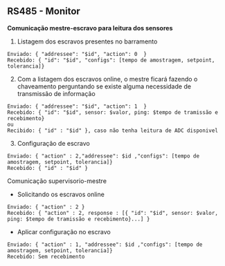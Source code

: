 ## RS485 - Monitor

**Comunicação mestre-escravo para leitura dos sensores**

 1. Listagem dos escravos presentes no barramento
 ```
Enviado: { "addressee": "$id", "action": 0  }
Recebido: { "id": "$id", "configs": [tempo de amostragem, setpoint, tolerancia]}
```
 2. Com a listagem dos escravos online, o mestre ficará fazendo o chaveamento perguntando se existe alguma necessidade de transmissão de informação
 ``` 
Enviado: { "addressee": "$id", "action": 1  }
Recebido: { "id": "$id", sensor: $valor, ping: $tempo de tramissão e recebimento}
ou
Recibido: { "id" : "$id" }, caso não tenha leitura de ADC disponivel
```

 3. Configuração de escravo
 ``` 
Enviado: { "action" : 2,"addressee": $id ,"configs": [tempo de amostragem, setpoint, tolerancia]}
Recebido: { "id" : "$id" } 
 ```

Comunicação supervisorio-mestre

 - Solicitando os escravos online
``` 
Enviado: { "action" : 2 }
Recebido: { "action" : 2, response : [{ "id": "$id", sensor: $valor, ping: $tempo de tramissão e recebimento}...] }
 ```
 
 - Aplicar configuração no escravo
 ``` 
Enviado: { "action" : 1, "addressee": $id ,"configs": [tempo de amostragem, setpoint, tolerancia]}
Recebido: Sem recebimento 
 ```
